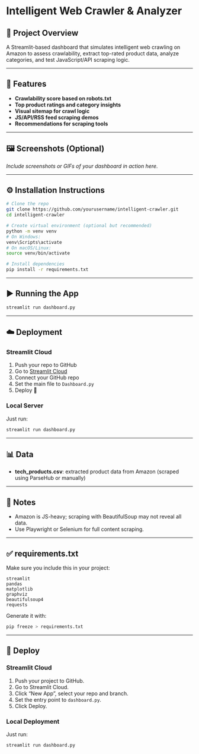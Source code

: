 # Intelligent Web Crawler & Analyzer

## 📝 Project Overview

A Streamlit-based dashboard that simulates intelligent web crawling on Amazon to assess crawlability, extract top-rated product data, analyze categories, and test JavaScript/API scraping logic.

---

## 🚀 Features

- **Crawlability score based on robots.txt**
- **Top product ratings and category insights**
- **Visual sitemap for crawl logic**
- **JS/API/RSS feed scraping demos**
- **Recommendations for scraping tools**

---

## 🖼️ Screenshots (Optional)

*Include screenshots or GIFs of your dashboard in action here.*

---

## ⚙️ Installation Instructions

```bash
# Clone the repo
git clone https://github.com/yourusername/intelligent-crawler.git
cd intelligent-crawler

# Create virtual environment (optional but recommended)
python -m venv venv
# On Windows:
venv\Scripts\activate
# On macOS/Linux:
source venv/bin/activate

# Install dependencies
pip install -r requirements.txt
```

---

## ▶️ Running the App

```bash
streamlit run dashboard.py
```

---

## ☁️ Deployment

### Streamlit Cloud

1. Push your repo to GitHub
2. Go to [Streamlit Cloud](https://streamlit.io/cloud)
3. Connect your GitHub repo
4. Set the main file to `Dashboard.py`
5. Deploy 🚀

### Local Server

Just run:

```bash
streamlit run dashboard.py
```

---

## 📊 Data

- **tech_products.csv**: extracted product data from Amazon (scraped using ParseHub or manually)

---

## 📌 Notes

- Amazon is JS-heavy; scraping with BeautifulSoup may not reveal all data.
- Use Playwright or Selenium for full content scraping.

---

## ✅ requirements.txt

Make sure you include this in your project:

```
streamlit
pandas
matplotlib
graphviz
beautifulsoup4
requests
```

Generate it with:

```bash
pip freeze > requirements.txt
```

---

## 🔹 Deploy

### Streamlit Cloud

1. Push your project to GitHub.
2. Go to Streamlit Cloud.
3. Click “New App”, select your repo and branch.
4. Set the entry point to `dashboard.py`.
5. Click Deploy.

### Local Deployment

Just run:

```bash
streamlit run dashboard.py
```